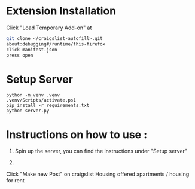 # Extension Installation

Click "Load Temporary Add-on" at

```bash
git clone </craigslist-autofill>.git
about:debugging#/runtime/this-firefox
click manifest.json
press open
```

# Setup Server

```shell
python -m venv .venv
.venv/Scripts/activate.ps1
pip install -r requirements.txt
python server.py
```

# Instructions on how to use :

1. Spin up the server, you can find the instructions under "Setup server"

2.

Click "Make new Post" on craigslist
Housing offered
apartments / housing for rent
